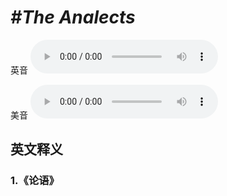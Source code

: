 # ***\#The Analects*** 
英音
<audio src="./media/The Analects1_AAC.aac" controls="controls"></audio>

美音
<audio src="./media/The Analects2_AAC.aac" controls="controls"></audio>



  

英文释义
---
### 1.**《论语》**  


